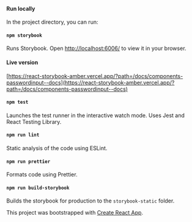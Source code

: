 #### Run locally

In the project directory, you can run:

#### `npm storybook`

Runs Storybook.
Open [http://localhost:6006/](http://localhost:6006/) to view it in your browser.

#### Live version

[https://react-storybook-amber.vercel.app/?path=/docs/components-passwordinput--docs](https://react-storybook-amber.vercel.app/?path=/docs/components-passwordinput--docs)

#### `npm test`

Launches the test runner in the interactive watch mode.
Uses Jest and React Testing Library.

#### `npm run lint`

Static analysis of the code using ESLint.

#### `npm run prettier`

Formats code using Prettier.

#### `npm run build-storybook`

Builds the storybook for production to the `storybook-static` folder.

This project was bootstrapped with [Create React App](https://github.com/facebook/create-react-app).
